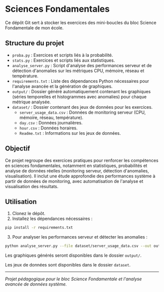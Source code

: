 # Sciences Fondamentales

Ce dépôt Git sert à stocker les exercices des mini-boucles du bloc Science Fondamentale de mon école.

## Structure du projet

- `proba.py` : Exercices et scripts liés à la probabilité.
- `stats.py` : Exercices et scripts liés aux statistiques.
- `analyse_server.py` : Script d'analyse des performances serveur et de détection d'anomalies sur les métriques CPU, mémoire, réseau et température.
- `requirements.txt` : Liste des dépendances Python nécessaires pour l'analyse avancée et la génération de graphiques.
- `output/` : Dossier généré automatiquement contenant les graphiques (séries temporelles et histogrammes avec anomalies) pour chaque métrique analysée.
- `dataset/` : Dossier contenant des jeux de données pour les exercices.
    - `server_usage_data.csv` : Données de monitoring serveur (CPU, mémoire, réseau, température).
    - `day.csv` : Données journalières.
    - `hour.csv` : Données horaires.
    - `Readme.txt` : Informations sur les jeux de données.

## Objectif

Ce projet regroupe des exercices pratiques pour renforcer les compétences en sciences fondamentales, notamment en statistiques, probabilités et analyse de données réelles (monitoring serveur, détection d'anomalies, visualisation). Il inclut une étude approfondie des performances système à partir de données de monitoring, avec automatisation de l'analyse et visualisation des résultats.

## Utilisation

1. Clonez le dépôt.
2. Installez les dépendances nécessaires :

```bash
pip install -r requirements.txt
```

3. Pour analyser les performances serveur et détecter les anomalies :

```bash
python analyse_server.py --file dataset/server_usage_data.csv --out output
```

Les graphiques générés seront disponibles dans le dossier `output/`.

Les jeux de données sont disponibles dans le dossier `dataset`.

---

*Projet pédagogique pour le bloc Science Fondamentale et l'analyse avancée de données système.*

